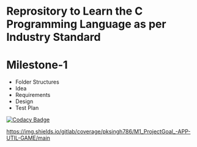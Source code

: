 # Reprository to Learn the C Programming Language as per Industry Standard

# Milestone-1
* Folder Structures
* Idea
* Requirements
* Design
* Test Plan

[![Codacy Badge](https://app.codacy.com/project/badge/Grade/65e497b3a5354146a2df7033eac652fb)](https://www.codacy.com/gh/pksingh786/M1_ProjectGoal_-APP-UTIL-GAME-/dashboard?utm_source=github.com&amp;utm_medium=referral&amp;utm_content=pksingh786/M1_ProjectGoal_-APP-UTIL-GAME-&amp;utm_campaign=Badge_Grade)


https://img.shields.io/gitlab/coverage/pksingh786/M1_ProjectGoal_-APP-UTIL-GAME/main
